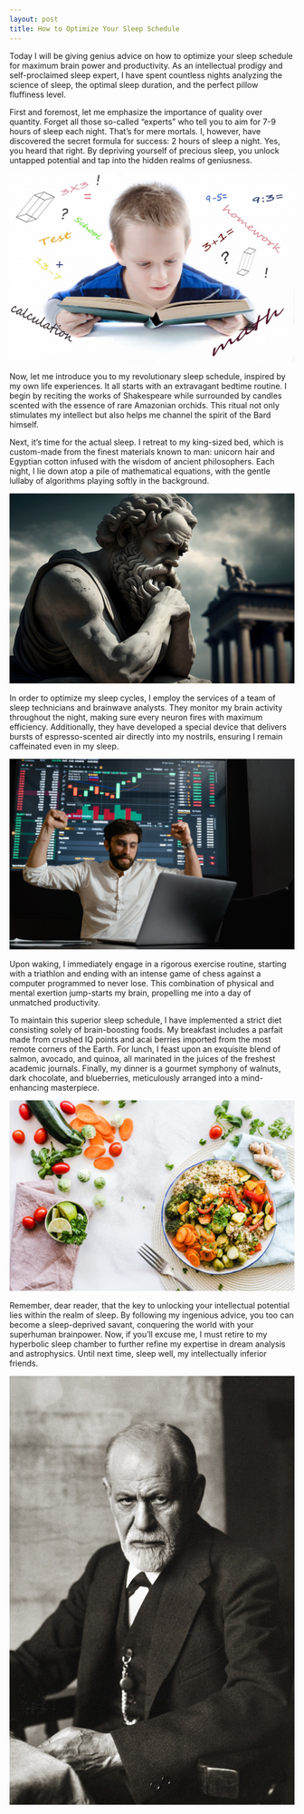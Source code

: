 ```yaml
---
layout: post
title: How to Optimize Your Sleep Schedule
---
```


Today I will be giving genius advice on how to optimize your sleep schedule for maximum brain power and productivity. As an intellectual prodigy and self-proclaimed sleep expert, I have spent countless nights analyzing the science of sleep, the optimal sleep duration, and the perfect pillow fluffiness level.

First and foremost, let me emphasize the importance of quality over quantity. Forget all those so-called “experts” who tell you to aim for 7-9 hours of sleep each night. That’s for mere mortals. I, however, have discovered the secret formula for success: 2 hours of sleep a night. Yes, you heard that right. By depriving yourself of precious sleep, you unlock untapped potential and tap into the hidden realms of geniusness.

![](/images/sleep-schedule-genius.jpeg)

Now, let me introduce you to my revolutionary sleep schedule, inspired by my own life experiences. It all starts with an extravagant bedtime routine. I begin by reciting the works of Shakespeare while surrounded by candles scented with the essence of rare Amazonian orchids. This ritual not only stimulates my intellect but also helps me channel the spirit of the Bard himself.

Next, it’s time for the actual sleep. I retreat to my king-sized bed, which is custom-made from the finest materials known to man: unicorn hair and Egyptian cotton infused with the wisdom of ancient philosophers. Each night, I lie down atop a pile of mathematical equations, with the gentle lullaby of algorithms playing softly in the background.

![](/images/sleep-schedule-socrates.jpeg)

In order to optimize my sleep cycles, I employ the services of a team of sleep technicians and brainwave analysts. They monitor my brain activity throughout the night, making sure every neuron fires with maximum efficiency. Additionally, they have developed a special device that delivers bursts of espresso-scented air directly into my nostrils, ensuring I remain caffeinated even in my sleep.

![](/images/sleep-schedule-brainwave-analyst.jpeg)

Upon waking, I immediately engage in a rigorous exercise routine, starting with a triathlon and ending with an intense game of chess against a computer programmed to never lose. This combination of physical and mental exertion jump-starts my brain, propelling me into a day of unmatched productivity.

To maintain this superior sleep schedule, I have implemented a strict diet consisting solely of brain-boosting foods. My breakfast includes a parfait made from crushed IQ points and acai berries imported from the most remote corners of the Earth. For lunch, I feast upon an exquisite blend of salmon, avocado, and quinoa, all marinated in the juices of the freshest academic journals. Finally, my dinner is a gourmet symphony of walnuts, dark chocolate, and blueberries, meticulously arranged into a mind-enhancing masterpiece.

![](/images/sleep-schedule-food.jpeg)

Remember, dear reader, that the key to unlocking your intellectual potential lies within the realm of sleep. By following my ingenious advice, you too can become a sleep-deprived savant, conquering the world with your superhuman brainpower. Now, if you’ll excuse me, I must retire to my hyperbolic sleep chamber to further refine my expertise in dream analysis and astrophysics. Until next time, sleep well, my intellectually inferior friends.

![](/images/sleep-schedule-freud.jpeg)
